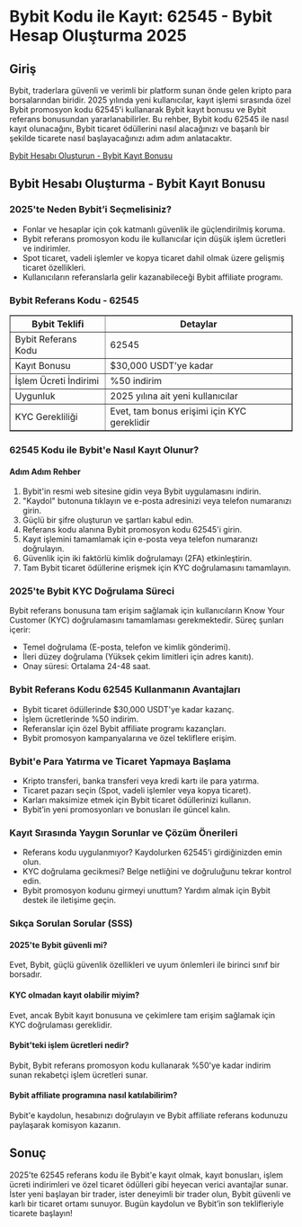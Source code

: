 <h1>Bybit Kodu ile Kayıt: 62545 - Bybit Hesap Oluşturma 2025</h1>

<h2>Giriş</h2>
<p>Bybit, traderlara güvenli ve verimli bir platform sunan önde gelen kripto para borsalarından biridir. 2025 yılında yeni kullanıcılar, kayıt işlemi sırasında özel Bybit promosyon kodu 62545'i kullanarak Bybit kayıt bonusu ve Bybit referans bonusundan yararlanabilirler. Bu rehber, Bybit kodu 62545 ile nasıl kayıt olunacağını, Bybit ticaret ödüllerini nasıl alacağınızı ve başarılı bir şekilde ticarete nasıl başlayacağınızı adım adım anlatacaktır.</p>

<a href="https://partner.bybit.com/b/62545" target="_blank">Bybit Hesabı Oluşturun - Bybit Kayıt Bonusu</a>

<h2>Bybit Hesabı Oluşturma - Bybit Kayıt Bonusu</h2>

<h3>2025'te Neden Bybit’i Seçmelisiniz?</h3>
<ul>
        <li>Fonlar ve hesaplar için çok katmanlı güvenlik ile güçlendirilmiş koruma.</li>
        <li>Bybit referans promosyon kodu ile kullanıcılar için düşük işlem ücretleri ve indirimler.</li>
        <li>Spot ticaret, vadeli işlemler ve kopya ticaret dahil olmak üzere gelişmiş ticaret özellikleri.</li>
        <li>Kullanıcıların referanslarla gelir kazanabileceği Bybit affiliate programı.</li>
</ul>

<h3>Bybit Referans Kodu - 62545</h3>
<table border="1">
        <tr>
            <th>Bybit Teklifi</th>
            <th>Detaylar</th>
        </tr>
        <tr>
            <td>Bybit Referans Kodu</td>
            <td>62545</td>
        </tr>
        <tr>
            <td>Kayıt Bonusu</td>
            <td>$30,000 USDT’ye kadar</td>
        </tr>
        <tr>
            <td>İşlem Ücreti İndirimi</td>
            <td>%50 indirim</td>
        </tr>
        <tr>
            <td>Uygunluk</td>
            <td>2025 yılına ait yeni kullanıcılar</td>
        </tr>
        <tr>
            <td>KYC Gerekliliği</td>
            <td>Evet, tam bonus erişimi için KYC gereklidir</td>
        </tr>
</table>

<h3>62545 Kodu ile Bybit'e Nasıl Kayıt Olunur?</h3>
<h4>Adım Adım Rehber</h4>
<ol>
        <li>Bybit'in resmi web sitesine gidin veya Bybit uygulamasını indirin.</li>
        <li>"Kaydol" butonuna tıklayın ve e-posta adresinizi veya telefon numaranızı girin.</li>
        <li>Güçlü bir şifre oluşturun ve şartları kabul edin.</li>
        <li>Referans kodu alanına Bybit promosyon kodu 62545'i girin.</li>
        <li>Kayıt işlemini tamamlamak için e-posta veya telefon numaranızı doğrulayın.</li>
        <li>Güvenlik için iki faktörlü kimlik doğrulamayı (2FA) etkinleştirin.</li>
        <li>Tam Bybit ticaret ödüllerine erişmek için KYC doğrulamasını tamamlayın.</li>
 </ol>

<h3>2025'te Bybit KYC Doğrulama Süreci</h3>
<p>Bybit referans bonusuna tam erişim sağlamak için kullanıcıların Know Your Customer (KYC) doğrulamasını tamamlaması gerekmektedir. Süreç şunları içerir:</p>
<ul>
        <li>Temel doğrulama (E-posta, telefon ve kimlik gönderimi).</li>
        <li>İleri düzey doğrulama (Yüksek çekim limitleri için adres kanıtı).</li>
        <li>Onay süresi: Ortalama 24-48 saat.</li>
</ul>

<h3>Bybit Referans Kodu 62545 Kullanmanın Avantajları</h3>
<ul>
        <li>Bybit ticaret ödüllerinde $30,000 USDT'ye kadar kazanç.</li>
        <li>İşlem ücretlerinde %50 indirim.</li>
        <li>Referanslar için özel Bybit affiliate programı kazançları.</li>
        <li>Bybit promosyon kampanyalarına ve özel tekliflere erişim.</li>
</ul>

<h3>Bybit'e Para Yatırma ve Ticaret Yapmaya Başlama</h3>
<ul>
        <li>Kripto transferi, banka transferi veya kredi kartı ile para yatırma.</li>
        <li>Ticaret pazarı seçin (Spot, vadeli işlemler veya kopya ticaret).</li>
        <li>Karları maksimize etmek için Bybit ticaret ödüllerinizi kullanın.</li>
        <li>Bybit’in yeni promosyonları ve bonusları ile güncel kalın.</li>
</ul>

<h3>Kayıt Sırasında Yaygın Sorunlar ve Çözüm Önerileri</h3>
<ul>
        <li>Referans kodu uygulanmıyor? Kaydolurken 62545'i girdiğinizden emin olun.</li>
        <li>KYC doğrulama gecikmesi? Belge netliğini ve doğruluğunu tekrar kontrol edin.</li>
        <li>Bybit promosyon kodunu girmeyi unuttum? Yardım almak için Bybit destek ile iletişime geçin.</li>
</ul>

<h3>Sıkça Sorulan Sorular (SSS)</h3>
<h4>2025'te Bybit güvenli mi?</h4>
<p>Evet, Bybit, güçlü güvenlik özellikleri ve uyum önlemleri ile birinci sınıf bir borsadır.</p>

<h4>KYC olmadan kayıt olabilir miyim?</h4>
<p>Evet, ancak Bybit kayıt bonusuna ve çekimlere tam erişim sağlamak için KYC doğrulaması gereklidir.</p>

<h4>Bybit'teki işlem ücretleri nedir?</h4>
<p>Bybit, Bybit referans promosyon kodu kullanarak %50'ye kadar indirim sunan rekabetçi işlem ücretleri sunar.</p>

<h4>Bybit affiliate programına nasıl katılabilirim?</h4>
<p>Bybit'e kaydolun, hesabınızı doğrulayın ve Bybit affiliate referans kodunuzu paylaşarak komisyon kazanın.</p>

<h2>Sonuç</h2>
<p>2025'te 62545 referans kodu ile Bybit'e kayıt olmak, kayıt bonusları, işlem ücreti indirimleri ve özel ticaret ödülleri gibi heyecan verici avantajlar sunar. İster yeni başlayan bir trader, ister deneyimli bir trader olun, Bybit güvenli ve karlı bir ticaret ortamı sunuyor. Bugün kaydolun ve Bybit’in son teklifleriyle ticarete başlayın!</p>
</body>
</html>







